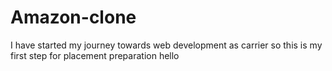 # Amazon-clone
I have started my journey towards web development as carrier so this is my first step for placement preparation
hello
